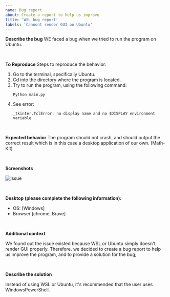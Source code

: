 ```yaml
---
name: Bug report
about: Create a report to help us improve
title: 'WSL bug report'
labels: 'Cannont render GUI on Ubuntu' 
---
```



**Describe the bug**
WE faced a bug when we tried to run the program on Ubuntu.


<br>


**To Reproduce**
Steps to reproduce the behavior:
1. Go to the terminal, specifically Ubuntu.
2. Cd into the directory where the program is located.
3. Try to run the program, using the following command:
    ```
    Python main.py
    ```
4. See error:
    ```
    _tkinter.TclError: no display name and no $DISPLAY environment variable
    ```

<br>

**Expected behavior**
The program should not crash, and should output the correct result which is in this case a desktop application of our own. (Math-Kit)

<br>

**Screenshots**

![issue](MATH-KIT\.github\issues\issue.PNG)


<br>

**Desktop (please complete the following information):**
 - OS: [Windows]
 - Browser [chrome, Brave]


<br>

**Additional context**

We found out the issue existed because WSL or Ubuntu simply doesn't render GUI properly. Therefore. we decided to create a bug report to help us improve the program, and to provide a solution for the bug;

<br>

**Describe the solution**

Instead of using WSL or Ubuntu, it's recommended that the user uses WindowsPowerShell.